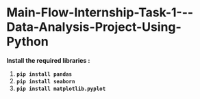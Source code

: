 # Main-Flow-Internship-Task-1---Data-Analysis-Project-Using-Python


**Install the required libraries :**
1. **`pip install pandas`**
2. **`pip install seaborn`**
3. **`pip install matplotlib.pyplot`**
